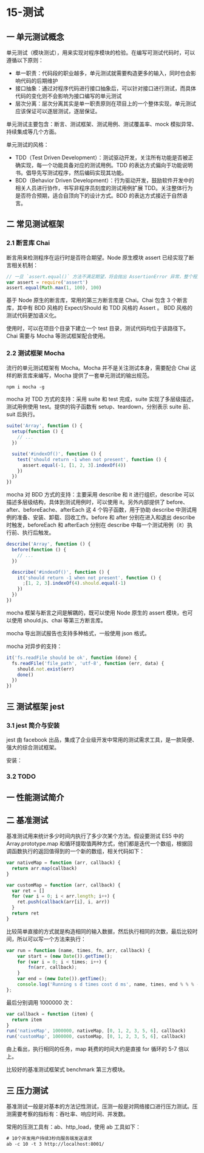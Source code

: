 # 15-测试

## 一 单元测试概念

单元测试（模块测试），用来实现对程序模块的检验。在编写可测试代码时，可以遵循以下原则：

- 单一职责：代码段的职业越多，单元测试就需要构造更多的输入，同时也会影响代码的后期维护
- 接口抽象：通过对程序代码进行接口抽象后，可以针对接口进行测试，而具体代码的变化则不会影响为接口编写的单元测试
- 层次分离：层次分离其实是单一职责原则在项目上的一个整体实现，单元测试应该保证可以逐层测试，逐层保证。

单元测试主要包含：断言、测试框架、测试用例、测试覆盖率、mock 模拟异常、持续集成等几个方面。

单元测试的风格：

- TDD（Test Driven Development）：测试驱动开发，关注所有功能是否被正确实现，每一个功能具备对应的测试用例。TDD 的表达方式偏向于功能说明书。倡导先写测试程序，然后编码实现其功能。
- BDD（Behavior Driven Development）：行为驱动开发，鼓励软件开发中的相关人员进行协作，书写非程序员刻度的测试用例扩展 TDD。关注整体行为是否符合预期，适合自顶向下的设计方式。BDD 的表达方式接近于自然语言。

## 二 常见测试框架

### 2.1 断言库 Chai

断言用来检测程序在运行时是否符合期望。Node 原生模块 assert 已经实现了断言相关机制：

```js
// 一旦 `assert.equal()` 方法不满足期望，将会抛出 AssertionError 异常，整个程序将会停止执行。
var assert = require('assert')
assert.equal(Math.max(1, 100), 100)
```

基于 Node 原生的断言库，常用的第三方断言库是 Chai。Chai 包含 3 个断言库，其中有 BDD 风格的 Expect/Should 和 TDD 风格的 Assert 。 BDD 风格的测试代码更加语义化。

使用时，可以在项目个目录下建立一个 test 目录，测试代码均位于该路径下。Chai 需要与 Mocha 等测试框架配合使用。

### 2.2 测试框架 Mocha

流行的单元测试框架有 Mocha。Mocha 并不是关注测试本身，需要配合 Chai 这样的断言库来编写，Mocha 提供了一套单元测试的输出规范。

```txt
npm i mocha -g
```

mocha 对 TDD 方式的支持：采用 suite 和 test 完成，suite 实现了多层级描述，测试用例使用 test。提供的钩子函数有 setup、teardown，分别表示 suite 前、suit 后执行。

```js
suite('Array', function () {
  setup(function () {
    // ...
  })

  suite('#indexOf()', function () {
    test('should return -1 when not present', function () {
      assert.equal(-1, [1, 2, 3].indexOf(4))
    })
  })
})
```

mocha 对 BDD 方式的支持：主要采用 describe 和 it 进行组织，describe 可以描述多层级结构，具体到测试用例时，可以使用 it。另外内部提供了 before、after、beforeEache、afterEach 这 4 个钩子函数，用于协助 describe 中测试用例的准备、安装、卸载、回收工作。before 和 after 分别在进入和退出 describe 时触发，beforeEach 和 afterEach 分别在 describe 中每一个测试用例（it）执行前、执行后触发。

```js
describe('Array', function () {
  before(function () {
    // ...
  })

  describe('#indexOf()', function () {
    it('should return -1 when not present', function () {
      ;[1, 2, 3].indexOf(4).should.equal(-1)
    })
  })
})
```

mocha 框架与断言之间是解耦的，既可以使用 Node 原生的 assert 模块，也可以使用 should.js、chai 等第三方断言库。

mocha 导出测试报告也支持多种格式，一般使用 json 格式。

mocha 对异步的支持：

```js
it('fs.readFile should be ok', function (done) {
  fs.readFile('file_path', 'utf-8', function (err, data) {
    should.not.exist(err)
    done()
  })
})
```

## 三 测试框架 jest

### 3.1 jest 简介与安装

jest 由 facebook 出品，集成了企业级开发中常用的测试需求工具，是一款简便、强大的综合测试框架。

安装：

### 3.2 TODO

## 一 性能测试简介

## 二 基准测试

基准测试用来统计多少时间内执行了多少次某个方法。假设要测试 ES5 中的 Array.prototype.map 和循环提取值两种方式，他们都是迭代一个数组，根据回调函数执行的返回值得到的一个新的数组，相关代码如下：

```js
var nativeMap = function (arr, callback) {
  return arr.map(callback)
}

var customMap = function (arr, callback) {
  var ret = []
  for (var i = 0; i < arr.length; i++) {
    ret.push(callback(arr[i], i, arr))
  }
  return ret
}
```

比较简单直接的方式就是构造相同的输入数据，然后执行相同的次数，最后比较时间，所以可以写一个方法来执行：

```js
var run = function (name, times, fn, arr, callback) {
    var start = (new Date()).getTime();
    for (var i = 0; i < times; i++) {
        fn(arr, callback);
    }
    var end = (new Date()).getTime();
    console.log('Running s d times cost d ms', name, times, end % % % - start);
};
```

最后分别调用 1000000 次：

```js
var callback = function (item) {
  return item
}
run('nativeMap', 1000000, nativeMap, [0, 1, 2, 3, 5, 6], callback)
run('customMap', 1000000, customMap, [0, 1, 2, 3, 5, 6], callback)
```

由上看出，执行相同的任务，map 耗费的时间大约是直接 for 循环的 5-7 倍以上。

比较好的基准测试框架式 benchmark 第三方模块。

## 三 压力测试

基准测试一般是对基本的方法记性测试，压测一般是对网络接口进行压力测试。压测需要考察的指标有：吞吐率、响应时间、并发数。

常用的压测工具有：ab、http_load，使用 ab 工具如下：

```txt
# 10个并发用户持续3秒向服务端发送请求
ab -c 10 -t 3 http://localhost:8001/
```
